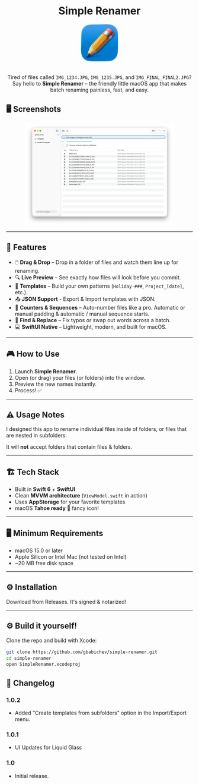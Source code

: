 <div align="center">

# Simple Renamer

<picture>
  <source srcset="Documentation/icon-dark.png" media="(prefers-color-scheme: dark)">
  <source srcset="Documentation/icon-light.png" media="(prefers-color-scheme: light)">
  <img src="Documentation/icon-light.png" alt="App Icon" width="100">
</picture>
<br/><br/>

Tired of files called `IMG_1234.JPG`, `IMG_1235.JPG`, and `IMG_FINAL_FINAL2.JPG`?  
Say hello to **Simple Renamer** – the friendly little macOS app that makes batch renaming painless, fast, and easy.

</div>

## 🖥️ Screenshots 

<p align="center">
  <!-- Add screenshots later -->
  <img src="Documentation/Renamer.png" width="400" alt="Drag & Drop"/>
</p>


---

## 🚀 Features

- 🖱️ **Drag & Drop** – Drop in a folder of files and watch them line up for renaming.  
- 🔍 **Live Preview** – See exactly how files will look before you commit.  
- 📝 **Templates** – Build your own patterns (`Holiday-###`, `Project_[date]`, etc.).  
- 📤 **JSON Support** - Export & Import templates with JSON.
- 🔢 **Counters & Sequences** – Auto-number files like a pro. Automatic or manual padding & automatic / manual sequence starts. 
- 🔄 **Find & Replace** – Fix typos or swap out words across a batch.  
- 💻 **SwiftUI Native** – Lightweight, modern, and built for macOS.  

---

## 🎮 How to Use

1. Launch **Simple Renamer**.  
2. Open (or drag) your files (or folders) into the window.  
3. Preview the new names instantly.  
4. Process! ✅ 

---

## ⚠️ Usage Notes 

I designed this app to rename individual files inside of folders, or files that are nested in subfolders. 

It will **not** accept folders that contain files & folders. 

---

## 🏗️ Tech Stack

- Built in **Swift 6** + **SwiftUI**  
- Clean **MVVM architecture** (`ViewModel.swift` in action)  
- Uses **AppStorage** for your favorite templates  
- macOS **Tahoe ready** 🍎  fancy icon! 

---

## 🖥️ Minimum Requirements

- macOS 15.0 or later  
- Apple Silicon or Intel Mac (not tested on Intel)
- ~20 MB free disk space  

---

## ⚙️ Installation

Download from Releases. It's signed & notarized!

---

## ⚙️ Build it yourself!

Clone the repo and build with Xcode:

```bash
git clone https://github.com/gbabichev/simple-renamer.git
cd simple-renamer
open SimpleRenamer.xcodeproj
```

## 📝 Changelog

### 1.0.2
- Added "Create templates from subfolders" option in the Import/Export menu. 

### 1.0.1
- UI Updates for Liquid Glass

### 1.0
- Initial release.
